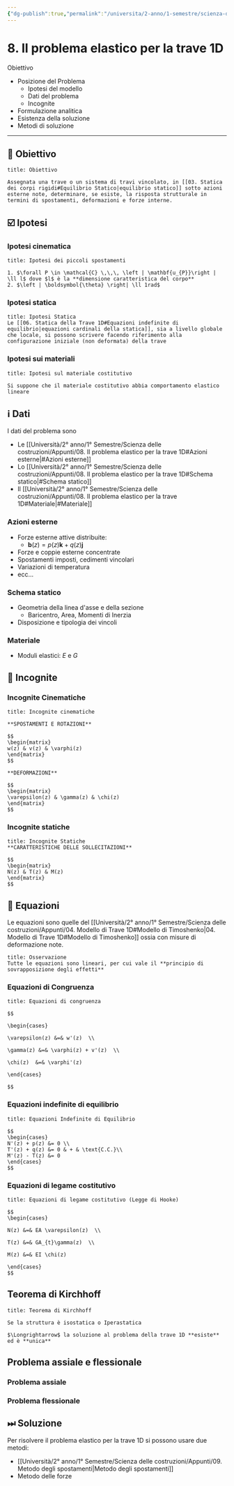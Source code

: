 ```yaml
---
{"dg-publish":true,"permalink":"/universita/2-anno/1-semestre/scienza-delle-costruzioni/appunti/08-il-problema-elastico-per-la-trave-1-d/"}
---
```


# 8. Il problema elastico per la trave 1D

Obiettivo
- Posizione del Problema
	- Ipotesi del modello
	- Dati del problema
	- Incognite
- Formulazione analitica
- Esistenza della soluzione
- Metodi di soluzione

___

## 🎯 Obiettivo

```ad-note
title: Obiettivo

Assegnata una trave o un sistema di travi vincolato, in [[03. Statica dei corpi rigidi#Equilibrio Statico|equilibrio statico]] sotto azioni esterne note, determinare, se esiste, la risposta strutturale in termini di spostamenti, deformazioni e forze interne.

```


## ☑️ Ipotesi
### Ipotesi cinematica

```ad-tip
title: Ipotesi dei piccoli spostamenti

1. $\forall P \in \mathcal{C} \,\,\, \left | \mathbf{u_{P}}\right | \ll l$ dove $l$ è la **dimensione caratteristica del corpo**
2. $\left | \boldsymbol{\theta} \right| \ll 1rad$

```

### Ipotesi statica

```ad-tip
title: Ipotesi Statica
Le [[06. Statica della Trave 1D#Equazioni indefinite di equilibrio|equazioni cardinali della statica]], sia a livello globale che locale, si possono scrivere facendo riferimento alla configurazione iniziale (non deformata) della trave
```

### Ipotesi sui materiali

```ad-tip
title: Ipotesi sul materiale costitutivo

Si suppone che il materiale costitutivo abbia comportamento elastico lineare

```

## ℹ️ Dati

I dati del problema sono
- Le [[Università/2° anno/1° Semestre/Scienza delle costruzioni/Appunti/08. Il problema elastico per la trave 1D#Azioni esterne\|#Azioni esterne]]
- Lo [[Università/2° anno/1° Semestre/Scienza delle costruzioni/Appunti/08. Il problema elastico per la trave 1D#Schema statico\|#Schema statico]]
- Il [[Università/2° anno/1° Semestre/Scienza delle costruzioni/Appunti/08. Il problema elastico per la trave 1D#Materiale\|#Materiale]]

### Azioni esterne
- Forze esterne attive distribuite: 
	- $\mathbf{b}(z) = p(z) \mathbf{k} + q(z) \mathbf{j}$
- Forze e coppie esterne concentrate 
- Spostamenti imposti, cedimenti vincolari
- Variazioni di temperatura
- ecc...


### Schema statico
- Geometria della linea d'asse e della sezione
	- Baricentro, Area, Momenti di Inerzia
- Disposizione e tipologia dei vincoli

### Materiale
- Moduli elastici: $E$ e $G$

## 🥸 Incognite

### Incognite Cinematiche

```ad-Teo
title: Incognite cinematiche

**SPOSTAMENTI E ROTAZIONI**

$$
\begin{matrix}
w(z) & v(z) & \varphi(z)
\end{matrix}
$$

**DEFORMAZIONI**

$$
\begin{matrix}
\varepsilon(z) & \gamma(z) & \chi(z)
\end{matrix}
$$

```


### Incognite statiche

```ad-Teo
title: Incognite Statiche
**CARATTERISTICHE DELLE SOLLECITAZIONI**

$$
\begin{matrix}
N(z) & T(z) & M(z)
\end{matrix}
$$

```


## 🧮 Equazioni

Le equazioni sono quelle del [[Università/2° anno/1° Semestre/Scienza delle costruzioni/Appunti/04. Modello di Trave 1D#Modello di Timoshenko\|04. Modello di Trave 1D#Modello di Timoshenko]] ossia con misure di deformazione note.

```ad-info
title: Osservazione
Tutte le equazioni sono lineari, per cui vale il **principio di sovrapposizione degli effetti**

```

### Equazioni di Congruenza

```ad-Teo
title: Equazioni di congruenza

$$

\begin{cases}

\varepsilon(z) &=& w'(z)  \\

\gamma(z) &=& \varphi(z) + v'(z)  \\

\chi(z)  &=& \varphi'(z)

\end{cases}

$$

```

### Equazioni indefinite di equilibrio

```ad-Teo
title: Equazioni Indefinite di Equilibrio

$$
\begin{cases}
N'(z) + p(z) &= 0 \\
T'(z) + q(z) &= 0 & + & \text{C.C.}\\
M'(z) - T(z) &= 0
\end{cases}
$$

```

### Equazioni di legame costitutivo

```ad-Teo
title: Equazioni di legame costitutivo (Legge di Hooke)

$$
\begin{cases}

N(z) &=& EA \varepsilon(z)  \\

T(z) &=& GA_{t}\gamma(z)  \\

M(z) &=& EI \chi(z)

\end{cases}
$$

```


## Teorema di Kirchhoff

```ad-Teo
title: Teorema di Kirchhoff

Se la struttura è isostatica o Iperastatica 

$\Longrightarrow$ la soluzione al problema della trave 1D **esiste** ed è **unica**

```

## Problema assiale e flessionale
### Problema assiale

### Problema flessionale

## ⏭ Soluzione

Per risolvere il problema elastico per la trave 1D si possono usare due metodi:
- [[Università/2° anno/1° Semestre/Scienza delle costruzioni/Appunti/09. Metodo degli spostamenti\|Metodo degli spostamenti]]
- Metodo delle forze
